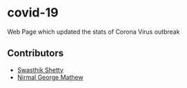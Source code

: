 # covid-19
Web Page which updated the stats of Corona Virus outbreak
## Contributors 
- [Swasthik Shetty](https://github.com/swaaz)
- [Nirmal George Mathew](https://github.com/redfedted)
